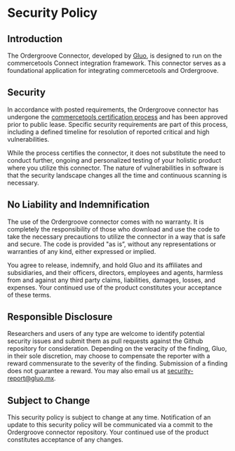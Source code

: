 # Security Policy

## Introduction
The Ordergroove Connector, developed by [Gluo](https://www.gluo.mx), is designed to run on the commercetools Connect integration framework. This connector serves as a foundational application for integrating commercetools and Ordergroove.

## Security
In accordance with posted requirements, the Ordergroove connector has undergone the [commercetools certification process](https://docs.commercetools.com/connect/certification) and has been approved prior to public lease.  Specific security requirements are part of this process, including a defined timeline for resolution of reported critical and high vulnerabilities.

While the process certifies the connector, it does not substitute the need to conduct further, ongoing and personalized testing of your holistic product where you utilize this connector.  The nature of vulnerabilities in software is that the security landscape changes all the time and continuous scanning is necessary.  

## No Liability and Indemnification
The use of the Ordergroove connector comes with no warranty. It is completely the responsibility of those who download and use the code to take the necessary precautions to utilize the connector in a way that is safe and secure. The code is provided "as is”, without any representations or warranties of any kind, either expressed or implied.

You agree to release, indemnify, and hold Gluo and its affiliates and subsidiaries, and their officers, directors, employees and agents, harmless from and against any third party claims, liabilities, damages, losses, and expenses. Your continued use of the product constitutes your acceptance of these terms.

## Responsible Disclosure
Researchers and users of any type are welcome to identify potential security issues and submit them as pull requests against the Github repository for consideration. Depending on the veracity of the finding, Gluo, in their sole discretion, may choose to compensate the reporter with a reward commensurate to the severity of the finding. Submission of a finding does not guarantee a reward.  You may also email us at security-report@gluo.mx.

## Subject to Change
This security policy is subject to change at any time. Notification of an update to this security policy will be communicated via a commit to the Ordergroove connector repository. Your continued use of the product constitutes acceptance of any changes.
